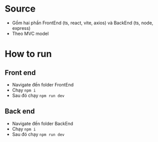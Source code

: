 # Source
- Gồm hai phần FrontEnd (ts, react, vite, axios) và BackEnd (ts, node, express)
- Theo MVC model

# How to run
## Front end
- Navigate đến folder FrontEnd
- Chạy `npm i`
- Sau đó chạy `npm run dev`
## Back end
- Navigate đến folder BackEnd
- Chạy `npm i`
- Sau đó chạy `npm run dev`